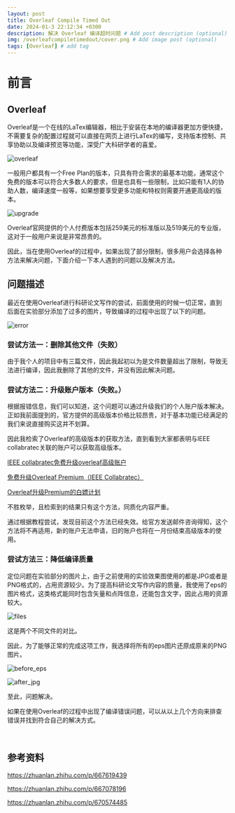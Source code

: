 ```yaml
---
layout: post
title: Overleaf Compile Timed Out
date: 2024-01-3 22:12:34 +0300
description: 解决 Overleaf 编译超时问题 # Add post description (optional)
img: /overleafcompiletimedout/cover.png # Add image post (optional)
tags: [Overleaf] # add tag
---
```


# 前言 
## Overleaf
Overleaf是一个在线的LaTex编辑器，相比于安装在本地的编译器更加方便快捷，不需要复杂的配置过程就可以直接在网页上进行LaTex的编写，支持版本控制、共享协助以及编译预览等功能，深受广大科研学者的喜爱。

![overleaf]({{site.baseurl}}/assets/img/overleafcompiletimedout/overleaf.png)

一般用户都具有一个Free Plan的版本，只具有符合需求的最基本功能，通常这个免费的版本可以符合大多数人的要求，但是也具有一些限制，比如只能有1人的协助人数，编译速度一般等，如果想要享受更多功能和特权则需要开通更高级的版本。

![upgrade]({{site.baseurl}}/assets/img/overleafcompiletimedout/upgrade.png)

Overleaf官网提供的个人付费版本包括259美元的标准版以及519美元的专业版，这对于一般用户来说是非常昂贵的。

因此，当在使用Overleaf的过程中，如果出现了部分限制，很多用户会选择各种方法来解决问题，下面介绍一下本人遇到的问题以及解决方法。

## 问题描述
最近在使用Overleaf进行科研论文写作的尝试，前面使用的时候一切正常，直到后面在实验部分添加了过多的图片，导致编译的过程中出现了以下的问题。

![error]({{site.baseurl}}/assets/img/overleafcompiletimedout/error.png)

### 尝试方法一：删除其他文件（失败）
由于我个人的项目中有三篇文件，因此我起初以为是文件数量超出了限制，导致无法进行编译，因此我删除了其他的文件，并没有因此解决问题。

### 尝试方法二：升级账户版本（失败。）
根据报错信息，我们可以知道，这个问题可以通过升级我们的个人账户版本解决。正如我前面提到的，官方提供的高级版本价格比较昂贵，对于基本功能已经满足的我们来说直接购买这并不划算。

因此我检索了Overleaf的高级版本的获取方法，直到看到大家都表明与IEEE collabratec关联的账户可以获取高级版本。

[IEEE collabratec免费升级overleaf高级账户](https://zhuanlan.zhihu.com/p/667619439)

[免费升级Overleaf Premium（IEEE Collabratec）](https://zhuanlan.zhihu.com/p/667078196)

[Overleaf升级Premium的白嫖计划](https://zhuanlan.zhihu.com/p/670574485)

不胜枚举，且检索到的结果只有这个方法，同质化内容严重。

通过根据教程尝试，发现目前这个方法已经失效。给官方发送邮件咨询得知，这个方法将不再适用，新的账户无法申请，旧的账户也将在一月份结束高级版本的使用。

### 尝试方法三：降低编译质量
定位问题在实验部分的图片上，由于之前使用的实验效果图使用的都是JPG或者是PNG格式的，占用资源较少。为了提高科研论文写作内容的质量，我使用了eps的图片格式，这类格式能同时包含矢量和点阵信息，还能包含文字，因此占用的资源较大。

![files]({{site.baseurl}}/assets/img/overleafcompiletimedout/files.png)

这是两个不同文件的对比。

因此，为了能够正常的完成这项工作，我选择将所有的eps图片还原成原来的PNG图片。

![before_eps]({{site.baseurl}}/assets/img/overleafcompiletimedout/before_eps.png)

![after_jpg]({{site.baseurl}}/assets/img/overleafcompiletimedout/after_jpg.png)

至此，问题解决。

如果在使用Overleaf的过程中出现了编译错误问题，可以从以上几个方向来排查错误并找到符合自己的解决方式。

<br />

## 参考资料
https://zhuanlan.zhihu.com/p/667619439

https://zhuanlan.zhihu.com/p/667078196

https://zhuanlan.zhihu.com/p/670574485
